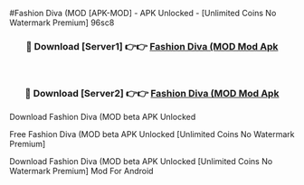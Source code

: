 #Fashion Diva (MOD [APK-MOD] - APK Unlocked - [Unlimited Coins No Watermark Premium] 96sc8



<div align="center">

<h3>🔴 Download [Server1] 👉👉 <a href="https://momento.my/?title=Fashion_Diva_(MOD">Fashion Diva (MOD Mod Apk</a></h3><br>

<h3>🔴 Download [Server2] 👉👉 <a href="https://momento.my/?title=Fashion_Diva_(MOD">Fashion Diva (MOD Mod Apk</a></h3>
</div>



Download Fashion Diva (MOD beta APK Unlocked

Free Fashion Diva (MOD beta APK Unlocked [Unlimited Coins No Watermark Premium]

Download Fashion Diva (MOD beta APK Unlocked [Unlimited Coins No Watermark Premium] Mod For Android
